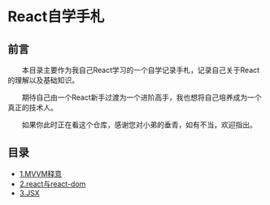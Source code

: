 # React自学手札

## 前言

&emsp;&emsp;本目录主要作为我自己React学习的一个自学记录手札，记录自己关于React的理解以及基础知识。

&emsp;&emsp;期待自己由一个React新手过渡为一个进阶高手，我也想将自己培养成为一个真正的技术人。

&emsp;&emsp;如果你此时正在看这个仓库，感谢您对小弟的垂青，如有不当，欢迎指出。

## 目录

- [1.MVVM释意](./1MVVM.md)
- [2.react与react-dom](./2ReactAndReactDom.md)
- [3.JSX](./3JSX.md)

